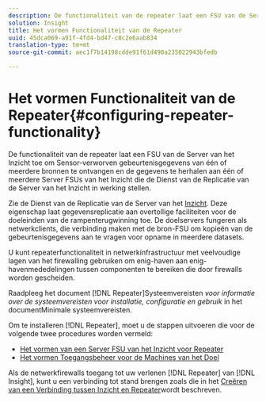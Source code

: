 ```yaml
---
description: De functionaliteit van de repeater laat een FSU van de Server van het Inzicht toe om Sensor-verworven gebeurtenisgegevens van één of meerdere bronnen te ontvangen en de gegevens te herhalen aan één of meerdere Server FSUs van het Inzicht die de Dienst van de Replicatie van de Server van het Inzicht in werking stellen.
solution: Insight
title: Het vormen Functionaliteit van de Repeater
uuid: 45dca069-a91f-4fd4-bd47-c8c2e6aab834
translation-type: tm+mt
source-git-commit: aec1f7b14198cdde91f61d490a235022943bfedb

---
```



# Het vormen Functionaliteit van de Repeater{#configuring-repeater-functionality}

De functionaliteit van de repeater laat een FSU van de Server van het Inzicht toe om Sensor-verworven gebeurtenisgegevens van één of meerdere bronnen te ontvangen en de gegevens te herhalen aan één of meerdere Server FSUs van het Inzicht die de Dienst van de Replicatie van de Server van het Inzicht in werking stellen.

Zie de Dienst van de Replicatie van de Server van het [Inzicht](../../../../home/c-inst-svr/c-ins-svr-rep-svc/c-ins-svr-rep-svc.md#concept-926e654e80d943a0b6ac44a82a510d92). Deze eigenschap laat gegevensreplicatie aan overtollige faciliteiten voor de doeleinden van de rampenterugwinning toe. De doelservers fungeren als netwerkclients, die verbinding maken met de bron-FSU om kopieën van de gebeurtenisgegevens aan te vragen voor opname in meerdere datasets.

U kunt repeaterfunctionaliteit in netwerkinfrastructuur met veelvoudige lagen van het firewalling gebruiken om enig-haven aan enig-havenmededelingen tussen componenten te bereiken die door firewalls worden gescheiden.

Raadpleeg het document [!DNL Repeater]Systeemvereisten *voor informatie over de systeemvereisten voor installatie, configuratie en gebruik* in het documentMinimale systeemvereisten.

Om te installeren [!DNL Repeater], moet u de stappen uitvoeren die voor de volgende twee procedures worden vermeld:

* [Het vormen van een Server FSU van het Inzicht voor Repeater](../../../../home/c-inst-svr/c-rptr-fntly/c-cnfg-rptr-fntly/t-cfg-fsu-rptr.md#task-1ad7fa5777b845f4bd398f97226e56b2)
* [Het vormen Toegangsbeheer voor de Machines van het Doel](../../../../home/c-inst-svr/c-rptr-fntly/c-cnfg-rptr-fntly/t-cfg-acc-ctrll-tgt-mach.md#task-0e49953728444839bc0a26234501a4c5)

Als de netwerkfirewalls toegang tot uw verlenen [!DNL Repeater] van [!DNL Insight], kunt u een verbinding tot stand brengen zoals die in het [Creëren van een Verbinding tussen Inzicht en Repeater](../../../../home/c-inst-svr/c-rptr-fntly/c-cnfg-rptr-fntly/t-crt-conn-ins-rptr.md#task-785bfe5f0e31484683e4345038add118)wordt beschreven.
